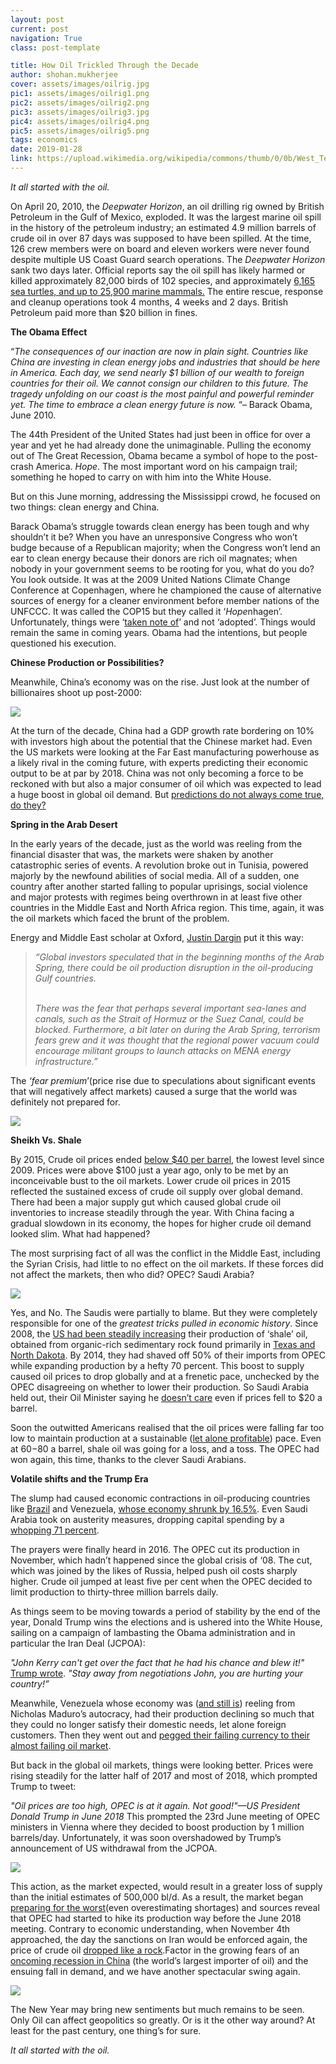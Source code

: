 ```yaml
---
layout: post
current: post
navigation: True
class: post-template

title: How Oil Trickled Through the Decade
author: shohan.mukherjee
cover: assets/images/oilrig.jpg
pic1: assets/images/oilrig1.png
pic2: assets/images/oilrig2.png
pic3: assets/images/oilrig3.jpg
pic4: assets/images/oilrig4.png
pic5: assets/images/oilrig5.png
tags: economics
date: 2019-01-28
link: https://upload.wikimedia.org/wikipedia/commons/thumb/0/0b/West_Texas_Pumpjack.JPG/1024px-West_Texas_Pumpjack.JPG
---
```

<em> It all started with the oil. </em>

On April 20, 2010, the <i>Deepwater Horizon</i>, an oil drilling rig owned by British Petroleum in the Gulf of Mexico, exploded. It was the largest marine oil spill in the history of the petroleum industry; an estimated 4.9 million barrels of crude oil in over 87 days was supposed to have been spilled. At the time, 126 crew members were on board and eleven workers were never found despite multiple US Coast Guard search operations. The <i>Deepwater Horizon</i> sank two days later. Official reports say the oil spill has likely harmed or killed approximately 82,000 birds of 102 species, and approximately [6,165 sea turtles, and up to 25,900 marine mammals.](https://web.archive.org/web/20160130231923/http://news.discovery.com/animals/whales-dolphins/record-dolphin-sea-turtle-deaths-since-gulf-spill-130402.htm) The entire rescue, response and cleanup operations took 4 months, 4 weeks and 2 days. British Petroleum paid more than $20 billion in fines.

**The Obama Effect**

“<i>The consequences of our inaction are now in plain sight. Countries like China are investing in clean energy jobs and industries that should be here in America. Each day, we send nearly $1 billion of our wealth to foreign countries for their oil. We cannot consign our children to this future. The tragedy unfolding on our coast is the most painful and powerful reminder yet. The time to embrace a clean energy future is now.</i> “– Barack Obama, June 2010.

The 44th President of the United States had just been in office for over a year and yet he had already done the unimaginable. Pulling the economy out of The Great Recession, Obama became a symbol of hope to the post-crash America. <i>Hope</i>. The most important word on his campaign trail; something he hoped to carry on with him into the White House.

But on this June morning, addressing the Mississippi crowd, he focused on two things: clean energy and China.

Barack Obama’s struggle towards clean energy has been tough and why shouldn’t it be? When you have an unresponsive Congress who won’t budge because of a Republican majority; when the Congress won’t lend an ear to clean energy because their donors are rich oil magnates; when nobody in your government seems to be rooting for you, what do you do? You look outside. It was at the 2009 United Nations Climate Change Conference at Copenhagen, where he championed the cause of alternative sources of energy for a cleaner environment before member nations of the UNFCCC. It was called the COP15 but they called it ‘<i>Hope</i>nhagen’.  Unfortunately, things were ‘[taken note of](http://unfccc.int/resource/docs/2009/cop15/eng/l07.pdf)’ and not ‘adopted’. Things would remain the same in coming years. Obama had the intentions, but people questioned his execution.

**Chinese Production or Possibilities?**

Meanwhile, China’s economy was on the rise. Just look at the number of billionaires shoot up post-2000:

<img src="{{ site.baseurl }}{{ page.pic1 }}">

At the turn of the decade, China had a GDP growth rate bordering on 10% with investors high about the potential that the Chinese market had. Even the US markets were looking at the Far East manufacturing powerhouse as a likely rival in the coming future, with experts predicting their economic output to be at par by 2018. China was not only becoming a force to be reckoned with but also a major consumer of oil which was expected to lead a huge boost in global oil demand. But [predictions do not always come true, do they?](https://www.forbes.com/sites/yuwahedrickwong/2018/08/23/the-reality-of-chinas-economic-slowdown/#2c7990464d86)

**Spring in the Arab Desert**

In the early years of the decade, just as the world was reeling from the financial disaster that was, the markets were shaken by another catastrophic series of events. A revolution broke out in Tunisia, powered majorly by the newfound abilities of social media. All of a sudden, one country after another started falling to popular uprisings, social violence and major protests with regimes being overthrown in at least five other countries in the Middle East and North Africa region. This time, again, it was the oil markets which faced the brunt of the problem.

Energy and Middle East scholar at Oxford, [Justin Dargin](http://rebeleconomy.com/economy/how-the-arab-spring-shook-up-oil-markets/) put it this way:

<blockquote>
<i>“Global investors speculated that in the beginning months of the Arab Spring, there could be oil production disruption in the oil-producing Gulf countries. <br> <br>

There was the fear that perhaps several important sea-lanes and canals, such as the Strait of Hormuz or the Suez Canal, could be blocked. Furthermore, a bit later on during the Arab Spring, terrorism fears grew and it was thought that the regional power vacuum could encourage militant groups to launch attacks on MENA energy infrastructure.”</i>
</blockquote>


The <i>‘fear premium</i>’(price rise due to speculations about significant events that will negatively affect markets) caused a surge that the world was definitely not prepared for.

<img src="{{ site.baseurl }}{{ page.pic2 }}">

**Sheikh Vs. Shale**

By 2015, Crude oil prices ended [below $40 per barrel](https://www.google.com/url?sa=t&rct=j&q=&esrc=s&source=web&cd=13&cad=rja&uact=8&ved=2ahUKEwiZrMawhvLfAhUQfSsKHdylDWEQFjAMegQIBBAB&url=https%3A%2F%2Fwww.washingtonpost.com%2Fopinions%2Frobert-samuelson-key-facts-about-the-great-oil-crash-of-2014%2F2014%2F12%2F03%2Fa1e2fd94-7b0f-11e4-b821-503cc7efed9e_story.html&usg=AOvVaw3vc-XO8xnUKemMPPF_GwR9), the lowest level since 2009. Prices were above $100 just a year ago, only to be met by an inconceivable bust to the oil markets. Lower crude oil prices in 2015 reflected the sustained excess of crude oil supply over global demand. There had been a major supply gut which caused global crude oil inventories to increase steadily through the year. With China facing a gradual slowdown in its economy, the hopes for higher crude oil demand looked slim. What had happened?

The most surprising fact of all was the conflict in the Middle East, including the Syrian Crisis, had little to no effect on the oil markets. If these forces did not affect the markets, then who did? OPEC? Saudi Arabia?

<img src="{{ site.baseurl }}{{ page.pic3 }}">

Yes, and No. The Saudis were partially to blame. But they were completely responsible for one of the <i>greatest tricks pulled in economic history</i>. Since 2008, the [US had been steadily increasing](https://news.ihsmarkit.com/press-release/energy-power/tight-oil-test-us-production-growth-remains-resilient-amid-lower-crude-oi) their production of ‘shale’ oil, obtained from organic-rich sedimentary rock found primarily in [Texas and North Dakota](https://www.npr.org/2018/11/23/669198912/after-struggles-north-dakota-grows-into-its-ongoing-oil-boom). By 2014, they had shaved off 50% of their imports from OPEC while expanding production by a hefty 70 percent. This boost to supply caused oil prices to drop globally and at a frenetic pace, unchecked by the OPEC disagreeing on whether to lower their production. So Saudi Arabia held out, their Oil Minister saying he [doesn’t care](https://www.google.com/url?sa=t&rct=j&q=&esrc=s&source=web&cd=1&cad=rja&uact=8&ved=2ahUKEwipvYmKjfLfAhWCXSsKHc33CJcQFjAAegQIAxAB&url=https%3A%2F%2Fwww.businessinsider.com%2Fr-saudis-naimi-says-opec-will-not-cut-output-however-far-oil-falls-mees-2014-12&usg=AOvVaw2O8qH49yL33uAaNlFrEgoY) even if prices fell to $20 a barrel.

Soon the outwitted Americans realised that the oil prices were falling far too low to maintain production at a sustainable ([let alone profitable](https://www.google.com/url?sa=t&rct=j&q=&esrc=s&source=web&cd=1&cad=rja&uact=8&ved=2ahUKEwiE4Z7FjfLfAhUGbo8KHWIgAiEQFjAAegQICBAB&url=https%3A%2F%2Foilprice.com%2FEnergy%2FCrude-Oil%2FThe-Struggle-Continues-For-Bankrupt-Shale-Drillers.html&usg=AOvVaw1L4UlPPBvNj8c_0HHOwo42)) pace. Even at $60-$80 a barrel, shale oil was going for a loss, and a toss. The OPEC had won again, this time, thanks to the clever Saudi Arabians.

**Volatile shifts and the Trump Era**

The slump had caused economic contractions in oil-producing countries like [Brazil](https://www.ft.com/content/e1c89278-c33c-3fbe-83ae-985497365cf6) and Venezuela, [whose economy shrunk by 16.5%](https://www.reuters.com/article/us-venezuela-economy/venezuelas-economy-shrank-16-5-percent-in-2016-government-idUSKBN1EG06V). Even Saudi Arabia took on austerity measures, dropping capital spending by a [whopping 71 percent](https://www.independent.co.uk/news/world/middle-east/saudi-arabia-capital-spending-drop-71-per-cent-2016-amid-cheaper-oil-austerity-a7357666.html).

The prayers were finally heard in 2016. The OPEC cut its production in November, which hadn’t happened since the global crisis of ‘08. The cut, which was joined by the likes of Russia, helped push oil costs sharply higher. Crude oil jumped at least five per cent when the OPEC decided to limit production to thirty-three million barrels daily.

As things seem to be moving towards a period of stability by the end of the year, Donald Trump wins the elections and is ushered into the White House, sailing on a campaign of lambasting the Obama administration and in particular the Iran Deal (JCPOA):

<i>"John Kerry can't get over the fact that he had his chance and blew it!"</i> [Trump wrote](https://twitter.com/realDonaldTrump/status/993815373190492160). <i>"Stay away from negotiations John, you are hurting your country!”</i>

Meanwhile, Venezuela whose economy was ([and still is](https://www.economist.com/the-americas/2018/12/15/having-wrecked-the-economy-venezuelas-rulers-see-no-reason-to-change)) reeling from Nicholas Maduro’s autocracy, had their production declining so much that they could no longer satisfy their domestic needs, let alone foreign customers. Then they went out and [pegged their failing currency to their almost failing oil market](https://www.independent.co.uk/news/venezuela-bolivar-cryptocurrency-economy-crisis-collapse-petro-bitcoin-a8499266.html).

But back in the global oil markets, things were looking better. Prices were rising steadily for the latter half of 2017 and most of 2018, which prompted Trump to tweet:

<i>"Oil prices are too high, OPEC is at it again. Not good!"—US President Donald Trump in June 2018</i>
This prompted the 23rd June meeting of OPEC ministers in Vienna where they decided to boost production by 1 million barrels/day. Unfortunately, it was soon overshadowed by Trump’s announcement of US withdrawal from the JCPOA.

<a href="https://twitter.com/realdonaldtrump/status/1021234525626609666?lang=en"> <img src="{{ site.baseurl }}{{ page.pic4 }}"></a>

This action, as the market expected, would result in a greater loss of supply than the initial estimates of 500,000 bl/d. As a result, the market began [preparing for the worst](https://oilprice.com/Energy/Crude-Oil/Iran-Claims-Its-Oil-Revenues-Surged-Despite-Sanctions.html)(even overestimating shortages) and sources reveal that OPEC had started to hike its production way before the June 2018 meeting.
Contrary to economic understanding, when November 4th approached, the day the sanctions on Iran would be enforced again, the price of crude oil [dropped like a rock](https://www.marketwatch.com/story/why-oil-prices-are-plunging-despite-us-sanctions-on-irans-energy-sector-2018-11-01).Factor in the growing fears of an [oncoming recession in China](https://www.marketwatch.com/story/chinas-coming-recession-has-pushed-oil-below-60-2018-11-13) (the world’s largest importer of oil) and the ensuing fall in demand, and we have another spectacular swing again.

<img src="{{ site.baseurl }}{{ page.pic5 }}">

The New Year may bring new sentiments but much remains to be seen. Only Oil can affect geopolitics so greatly. Or is it the other way around? At least for the past century, one thing’s for sure.

<em>It all started with the oil.</em>
